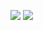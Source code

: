 <img src="https://img.shields.io/badge/itvincent11-FFCD00?style=flat-square&logo=kakaotalk&logoColor=black"/>  <img src="https://img.shields.io/badge/itvincent11@gmail.com-EA4335?style=flat-square&logo=gmail&logoColor=black"/>



